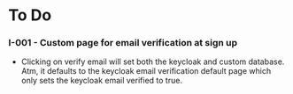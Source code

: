 # To Do

### I-001 - Custom page for email verification at sign up
- Clicking on verify email will set both the keycloak and custom database. Atm, it defaults to the keycloak email verification default page which only sets the keycloak email verified to true.